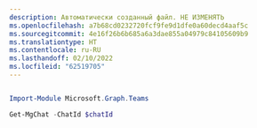 ```yaml
---
description: Автоматически созданный файл. НЕ ИЗМЕНЯТЬ
ms.openlocfilehash: a7b68cd0232720fcf9fe9d1dfe0a60decd4aaf5c
ms.sourcegitcommit: 4e16f26b6b685a6a3dae855a04979c84105609b9
ms.translationtype: HT
ms.contentlocale: ru-RU
ms.lasthandoff: 02/10/2022
ms.locfileid: "62519705"
---
```

```powershell

Import-Module Microsoft.Graph.Teams

Get-MgChat -ChatId $chatId

```